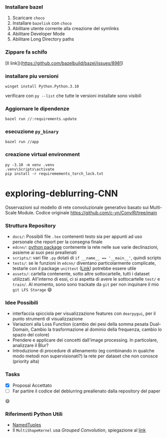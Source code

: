 ### Installare bazel
1. Scaricare `choco`
2. Installare `bazelisk` con `choco`
3. Abilitare utente corrente alla creazione del symlinks
4. Abilitare Developer Mode
5. Abilitare Long Directory paths

### Zippare fa schifo
[Il link])(https://github.com/bazelbuild/bazel/issues/8981)

### installare piu versioni
```
winget install Python.Python.3.10
```
verificare con `py --list` che tutte le versioni installate sono visibili

### Aggiornare le dipendenze
```
bazel run //:requirements.update
```

### esecuzione `py_binary`
```
bazel run //app
```

### creazione virtual environment
```
py -3.10 -m venv .venv
.venv\Scripts\activate
pip install -r requiremements_torch_lock.txt
```

# exploring-deblurring-CNN
Osservazioni sul modello di rete convoluzionale generativo basato sui Multi-Scale Module. Codice originale https://github.com/c-yn/ConvIR/tree/main

### Struttura Repository
- `docs/`: Possibili file `.tex` contenenti testo sia per appunti ad uso personale che report per la consegna finale
- `edcnn/`: [python package](https://docs.python.org/3/tutorial/modules.html#packages) contenente la rete nelle sue varie declinazioni, assieme ai suoi pesi preallenati
- `scripts/`: vari file `.py` dotati di `if __name__ == '__main__'`, quindi scripts
- `tests/`: se le funzioni in `edcnn/` diventano particolarmente complicate, testarle con il package `unittest` ([Link](https://realpython.com/python-unittest/)) potrebbe essere utile
- `assets/`: cartella contenente, sotto altre sottocartelle, tutti i dataset utilizzati. All'interno di essi, ci si aspetta di
avere le sottocartelle `test/` e `train/`. Al momento, sono sono trackate da `git` per non inquinare il mio `git LFS Storage` :smile:

### Idee Possibili
- interfaccia spicciola per visualizzazione features con `dearpygui`, per il punto strumenti di visualizzazione
- Variazioni alla Loss Function (cambio dei pesi della somma pesata Dual-Domain, Cambio la trasformazione al dominio della frequenza, cambio lo spazio del colore)
- Prendere e applicare dei concetti dall'image processing. In particolare, analizzare il Blur?
- Introduzione di procedure di allenamento (eg combinando in qualche modo metodi non supervisionati?) la rete per dataset che non conosce (priority alta)

### Tasks
- [X] Proposal Accettato
- [ ] Far partire il codice del deblurring preallenato dalla repository del paper

:smile:

### Riferimenti Python Utili
- [NamedTuples](https://realpython.com/python-namedtuple/)
- Il `MultiShapeKernel` usa *Grouped Convolution*, spiegazione al [link](https://paperswithcode.com/method/grouped-convolution#:~:text=A%20Grouped%20Convolution%20uses%20a,level%20and%20high%20level%20features.)